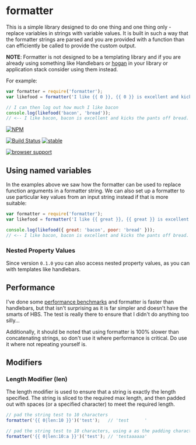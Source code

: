 # formatter

This is a simple library designed to do one thing and one thing only -
replace variables in strings with variable values.  It is built in such a
way that the formatter strings are parsed and you are provided with a
function than can efficiently be called to provide the custom output.

__NOTE__: Formatter is not designed to be a templating library and if
you are already using something like Handlebars or
[hogan](https://github.com/twitter/hogan.js) in your library or application
stack consider using them instead.

For example:

```js
var formatter = require('formatter');
var likefood = formatter('I like {{ 0 }}, {{ 0 }} is excellent and kicks the pants off {{ 1 }}.');

// I can then log out how much I like bacon
console.log(likefood('bacon', 'bread'));
// <-- I like bacon, bacon is excellent and kicks the pants off bread.
```


[![NPM](https://nodei.co/npm/formatter.png)](https://nodei.co/npm/formatter/)

[![Build Status](https://travis-ci.org/DamonOehlman/formatter.png?branch=master)](https://travis-ci.org/DamonOehlman/formatter)
[![stable](http://hughsk.github.io/stability-badges/dist/stable.svg)](http://github.com/hughsk/stability-badges)

[![browser support](https://ci.testling.com/DamonOehlman/formatter.png)](https://ci.testling.com/DamonOehlman/formatter)


## Using named variables

In the examples above we saw how the formatter can be used to replace
function arguments in a formatter string.  We can also set up a formatter
to use particular key values from an input string instead if that is more
suitable:

```js
var formatter = require('formatter');
var likefood = formatter('I like {{ great }}, {{ great }} is excellent and kicks the pants off {{ poor }}.');

console.log(likefood({ great: 'bacon', poor: 'bread' }));
// <-- I like bacon, bacon is excellent and kicks the pants off bread.
```

### Nested Property Values

Since version `0.1.0` you can also access nested property values, as you
can with templates like handlebars.

## Performance

I've done some
[performance benchmarks](http://jsperf.com/formatter-performance) and
formatter is faster than handlebars, but that isn't surprising as it is far
simpler and doesn't have the smarts of HBS.  The test is really there to
ensure that I didn't do anything too silly...

Additionally, it should be noted that using formatter is 100% slower than
concatenating strings, so don't use it where performance is critical. 
Do use it where not repeating yourself is.

## Modifiers

### Length Modifier (len)

The length modifier is used to ensure that a string is exactly the length specified.  The string is sliced to the required max length, and then padded out with spaces (or a specified character) to meet the required length.

```js
// pad the string test to 10 characters
formatter('{{ 0|len:10 }}')('test');   // 'test      '

// pad the string test to 10 characters, using a as the padding character
formatter('{{ 0|len:10:a }}')('test'); // 'testaaaaaa'
```
